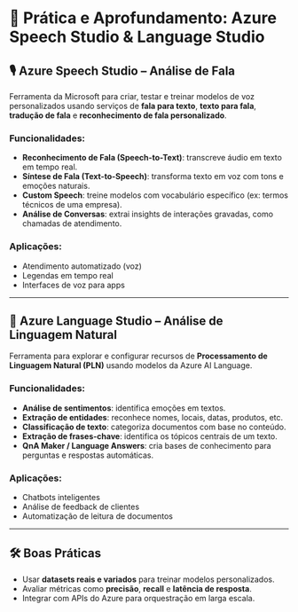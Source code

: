 # 🧪 Prática e Aprofundamento: Azure Speech Studio & Language Studio

## 🎙️ Azure Speech Studio – Análise de Fala

Ferramenta da Microsoft para criar, testar e treinar modelos de voz personalizados usando serviços de **fala para texto**, **texto para fala**, **tradução de fala** e **reconhecimento de fala personalizado**.

### Funcionalidades:
- **Reconhecimento de Fala (Speech-to-Text)**: transcreve áudio em texto em tempo real.
- **Síntese de Fala (Text-to-Speech)**: transforma texto em voz com tons e emoções naturais.
- **Custom Speech**: treine modelos com vocabulário específico (ex: termos técnicos de uma empresa).
- **Análise de Conversas**: extrai insights de interações gravadas, como chamadas de atendimento.

### Aplicações:
- Atendimento automatizado (voz)
- Legendas em tempo real
- Interfaces de voz para apps

---

## 🧠 Azure Language Studio – Análise de Linguagem Natural

Ferramenta para explorar e configurar recursos de **Processamento de Linguagem Natural (PLN)** usando modelos da Azure AI Language.

### Funcionalidades:
- **Análise de sentimentos**: identifica emoções em textos.
- **Extração de entidades**: reconhece nomes, locais, datas, produtos, etc.
- **Classificação de texto**: categoriza documentos com base no conteúdo.
- **Extração de frases-chave**: identifica os tópicos centrais de um texto.
- **QnA Maker / Language Answers**: cria bases de conhecimento para perguntas e respostas automáticas.

### Aplicações:
- Chatbots inteligentes
- Análise de feedback de clientes
- Automatização de leitura de documentos

---

## 🛠️ Boas Práticas
- Usar **datasets reais e variados** para treinar modelos personalizados.
- Avaliar métricas como **precisão**, **recall** e **latência de resposta**.
- Integrar com APIs do Azure para orquestração em larga escala.

